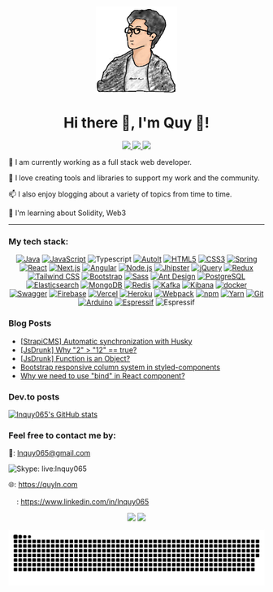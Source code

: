 
<p align="center">
  
  <div  align="center">
   <a target="_blank" href="https://quyln.com">
   <img width="160px" src="https://raw.githubusercontent.com/lnquy065/lnquy065/main/ql-bg.png" />
   </a>
  </div>
 
</p>

<p align="center">
  <h1 align="center">Hi there 👋, I'm Quy 🤘!</h1>
  
  <p align="center">
  
   <a target="_blank" href="https://www.npmjs.com/~lnquy065">
    <img  src="https://img.shields.io/badge/NPM-0A0A0A.svg?style=for-the-badge&logo=npm&logoColor=white" />
   </a>
   
   <a target="_blank" href="https://quyln.com">
    <img  src="https://img.shields.io/badge/Blog-0A0A0A?style=for-the-badge&logo=vercel" />
   </a>
   
   <a target="_blank" href="https://dev.to/lnquy065">
    <img  src="https://img.shields.io/badge/dev.to-0A0A0A?style=for-the-badge&logo=dev.to&logoColor=white" />
   </a>
 
</p>
</p>



🔭 I am currently working as a full stack web developer.

🌱 I love creating tools and libraries to support my work and the community.

📫 I also enjoy blogging about a variety of topics from time to time.

🔬 I'm learning about Solidity, Web3

---

### My tech stack:
<div align="center">
<a href="https://www.java.com/" title="Java"><img src="https://raw.githubusercontent.com/get-icon/geticon/master/icons/java.svg" alt="Java" width="32px" height="32px"></a>
<a href="https://developer.mozilla.org/en-US/docs/Web/JavaScript" title="JavaScript"><img src="https://github.com/get-icon/geticon/raw/master/icons/javascript.svg" alt="JavaScript" width="32px" height="32px"></a>
<a  title="TypeScript"><img src="https://github.com/get-icon/geticon/raw/master/icons/typescript-icon.svg" alt="Typescript" width="32px" height="32px"></a>
<a href="https://www.autoitscript.com/" title="AutoIt"><img src="https://github.com/get-icon/geticon/raw/master/icons/autoit.svg" alt="AutoIt" width="32px" height="32px"></a>
<a href="https://www.w3.org/TR/html5/" title="HTML5"><img src="https://github.com/get-icon/geticon/raw/master/icons/html-5.svg" alt="HTML5" width="32px" height="32px"></a>
<a href="https://www.w3.org/TR/CSS/" title="CSS3"><img src="https://github.com/get-icon/geticon/raw/master/icons/css-3.svg" alt="CSS3" width="32px" height="32px"></a>
<a href="https://spring.io/" title="Spring"><img src="https://github.com/get-icon/geticon/raw/master/icons/spring.svg" alt="Spring" width="32px" height="32px"></a>
<a href="https://reactjs.org/" title="React"><img src="https://github.com/get-icon/geticon/raw/master/icons/react.svg" alt="React" width="32px" height="32px"></a>
<a href="https://nextjs.org/" title="Next.js"><img src="https://github.com/get-icon/geticon/raw/master/icons/nextjs-icon.svg" alt="Next.js" width="32px" height="32px"></a>
<a href="https://angular.io/" title="Angular"><img src="https://github.com/get-icon/geticon/raw/master/icons/angular-icon.svg" alt="Angular" width="32px" height="32px"></a>
<a href="https://nodejs.org/" title="Node.js"><img src="https://github.com/get-icon/geticon/raw/master/icons/nodejs-icon.svg" alt="Node.js" width="32px" height="32px"></a>
<a href="https://jhipster.github.io/" title="Jhipster"><img src="https://github.com/get-icon/geticon/raw/master/icons/jhipster.svg" alt="Jhipster" width="32px" height="32px"></a>
<a href="https://jquery.com/" title="jQuery"><img src="https://github.com/get-icon/geticon/raw/master/icons/jquery-icon.svg" alt="jQuery" width="32px" height="32px"></a>
<a href="https://redux.js.org/" title="Redux"><img src="https://github.com/get-icon/geticon/raw/master/icons/redux.svg" alt="Redux" width="32px" height="32px"></a>
<a href="https://tailwindcss.com/" title="Tailwind CSS"><img src="https://github.com/get-icon/geticon/raw/master/icons/tailwindcss-icon.svg" alt="Tailwind CSS" width="32px" height="32px"></a>
<a href="https://getbootstrap.com/" title="Bootstrap"><img src="https://github.com/get-icon/geticon/raw/master/icons/bootstrap.svg" alt="Bootstrap" width="32px" height="32px"></a>
<a href="https://sass-lang.com/" title="Sass"><img src="https://github.com/get-icon/geticon/raw/master/icons/sass.svg" alt="Sass" width="32px" height="32px"></a>
<a href="https://ant.design/" title="Ant Design"><img src="https://github.com/get-icon/geticon/raw/master/icons/ant-design.svg" alt="Ant Design" width="32px" height="32px"></a>
<a href="https://www.postgresql.org/" title="PostgreSQL"><img src="https://github.com/get-icon/geticon/raw/master/icons/postgresql.svg" alt="PostgreSQL" width="32px" height="32px"></a>
<a href="https://www.elastic.co/products/elasticsearch" title="Elasticsearch"><img src="https://github.com/get-icon/geticon/raw/master/icons/elasticsearch.svg" alt="Elasticsearch" width="32px" height="32px"></a>
<a href="https://www.mongodb.org/" title="MongoDB"><img src="https://github.com/get-icon/geticon/raw/master/icons/mongodb-icon.svg" alt="MongoDB" width="32px" height="32px"></a>
<a href="https://redis.io/" title="Redis"><img src="https://github.com/get-icon/geticon/raw/master/icons/redis.svg" alt="Redis" width="32px" height="32px"></a>
<a href="https://kafka.apache.org/" title="Kafka"><img src="https://github.com/get-icon/geticon/raw/master/icons/kafka-icon.svg" alt="Kafka" width="32px" height="32px"></a>
<a href="https://www.elastic.co/products/kibana" title="Kibana"><img src="https://github.com/get-icon/geticon/raw/master/icons/kibana.svg" alt="Kibana" width="32px" height="32px"></a>
<a href="https://www.docker.com/" title="docker"><img src="https://github.com/get-icon/geticon/raw/master/icons/docker-icon.svg" alt="docker" width="32px" height="32px"></a>
<a href="https://swagger.io/" title="Swagger"><img src="https://github.com/get-icon/geticon/raw/master/icons/swagger.svg" alt="Swagger" width="32px" height="32px"></a>
<a href="https://www.firebase.com/" title="Firebase"><img src="https://github.com/get-icon/geticon/raw/master/icons/firebase.svg" alt="Firebase" width="32px" height="32px"></a>
<a href="https://vercel.com/" title="Vercel"><img src="https://github.com/get-icon/geticon/raw/master/icons/vercel.svg" alt="Vercel" width="32px" height="32px"></a>
<a href="https://www.heroku.com/" title="Heroku"><img src="https://github.com/get-icon/geticon/raw/master/icons/heroku-icon.svg" alt="Heroku" width="32px" height="32px"></a>
<a href="https://webpack.js.org/" title="Webpack"><img src="https://webpack.js.org/icon-square-small.85ba630cf0c5f29ae3e3.svg" alt="Webpack" width="32px" height="32px"></a>
<a href="https://www.npmjs.com/" title="npm"><img src="https://github.com/get-icon/geticon/raw/master/icons/npm.svg" alt="npm" width="32px" height="32px"></a>
<a href="https://yarnpkg.com/" title="Yarn"><img src="https://github.com/get-icon/geticon/raw/master/icons/yarn.svg" alt="Yarn" width="32px" height="32px"></a>
<a href="https://git-scm.com/" title="Git"><img src="https://github.com/get-icon/geticon/raw/master/icons/git-icon.svg" alt="Git" width="32px" height="32px"></a>
<a href="https://www.arduino.cc/" title="Arduino"><img src="https://github.com/get-icon/geticon/raw/master/icons/arduino.svg" alt="Arduino" width="32px" height="32px"></a>
<a href="https://www.espressif.com/" title="Espressif"><img src="https://seeklogo.com/images/E/espressif-systems-logo-1350B9E771-seeklogo.com.png" alt="Espressif" width="32px" height="32px"></a>
<a title="Jira"><img src="https://raw.githubusercontent.com/get-icon/geticon/master/icons/jira.svg" alt="Espressif" width="32px" height="32px"></a>
</div>

### Blog Posts
<!--START_SECTION:feed-->
- [[StrapiCMS] Automatic synchronization with Husky](https:&#x2F;&#x2F;quyln.com&#x2F;article&#x2F;strapicms-automatic-synchronization-with-husky-toxlqh)
- [[JsDrunk] Why &quot;2&quot; &gt; &quot;12&quot; &#x3D;&#x3D; true?](https:&#x2F;&#x2F;quyln.com&#x2F;article&#x2F;jsdrunk-why-2--12--true-4e2djj)
- [[JsDrunk] Function is an Object?](https:&#x2F;&#x2F;quyln.com&#x2F;article&#x2F;function-is-an-object-50lxkg)
- [Bootstrap responsive column system in styled-components](https:&#x2F;&#x2F;quyln.com&#x2F;article&#x2F;bootstrap-responsive-column-system-in-styled-components-v1lcf3)
- [Why we need to use &quot;bind&quot; in React component?](https:&#x2F;&#x2F;quyln.com&#x2F;article&#x2F;why-we-need-to-use-bind-in-react-component-ubw35)
<!--END_SECTION:feed-->

### Dev.to posts

[![lnquy065's GitHub stats](https://github-readme-devto.herokuapp.com?username=lnquy065&textColor=58a6ff&fontSize=16&width=550)](https://dev.to/lnquy065)

### Feel free to contact me by:

📧: lnquy065@gmail.com

<img src="https://upload.wikimedia.org/wikipedia/commons/thumb/6/60/Skype_logo_%282019%E2%80%93present%29.svg/330px-Skype_logo_%282019%E2%80%93present%29.svg.png" alt="Skype" width="16px" height="16px">: live:lnquy065

🌐: https://quyln.com

<img src="https://img.icons8.com/color/344/linkedin-circled--v1.png" width="16px" height="16px">: https://www.linkedin.com/in/lnquy065

<p align="center">
  <img height="165px" src="https://github-readme-stats.vercel.app/api?username=lnquy065&show_icons=true">
  <img src="https://github-readme-stats.vercel.app/api/top-langs/?username=lnquy065&layout=compact&hide_border=true" />
</p>

<p align="center">
  <img src="https://raw.githubusercontent.com/lnquy065/lnquy065/output/github-snake.svg"/>
</p>
